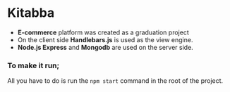 # Kitabba
- **E-commerce** platform was created as a graduation project
- On the client side **Handlebars.js** is used as the view engine.
- **Node.js Express** and **Mongodb** are used on the server side.

### To make it run;
All you have to do is run the `npm start` command in the root of the project.

